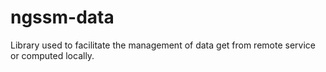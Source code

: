 # ngssm-data

Library used to facilitate the management of data get from remote service or computed locally.